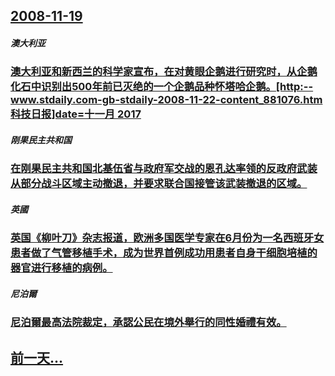 ## [2008-11-19](/zh/news/2008/11/19/index.md)

##### 澳大利亚
### [澳大利亚和新西兰的科学家宣布，在对黄眼企鹅进行研究时，从企鹅化石中识别出500年前已灭绝的一个企鹅品种怀塔哈企鹅。[http:--www.stdaily.com-gb-stdaily-2008-11-22-content_881076.htm 科技日报]date=十一月 2017 ](/zh/news/2008/11/19/澳大利亚和新西兰的科学家宣布-在对黄眼企鹅进行研究时-从企鹅化石中识别出500年前已灭绝的一个企鹅品种怀塔哈企鹅-ht.md)
##### 刚果民主共和国
### [在刚果民主共和国北基伍省与政府军交战的恩孔达率领的反政府武装从部分战斗区域主动撤退，并要求联合国接管该武装撤退的区域。](/zh/news/2008/11/19/在刚果民主共和国北基伍省与政府军交战的恩孔达率领的反政府武装从部分战斗区域主动撤退-并要求联合国接管该武装撤退的区域.md)
##### 英國
### [英国《柳叶刀》杂志报道，欧洲多国医学专家在6月份为一名西班牙女患者做了气管移植手术，成为世界首例成功用患者自身干细胞培植的器官进行移植的病例。](/zh/news/2008/11/19/英国-柳叶刀-杂志报道-欧洲多国医学专家在6月份为一名西班牙女患者做了气管移植手术-成为世界首例成功用患者自身干细胞培植.md)
##### 尼泊爾
### [尼泊爾最高法院裁定，承認公民在境外舉行的同性婚禮有效。](/zh/news/2008/11/19/尼泊爾最高法院裁定-承認公民在境外舉行的同性婚禮有效.md)
## [前一天...](/zh/news/2008/11/18/index.md)

